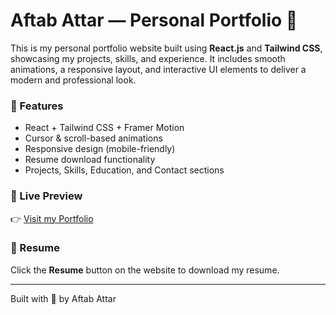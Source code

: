 # Aftab Attar — Personal Portfolio 💼

This is my personal portfolio website built using **React.js** and **Tailwind CSS**, showcasing my projects, skills, and experience. It includes smooth animations, a responsive layout, and interactive UI elements to deliver a modern and professional look.

### 🚀 Features
- React + Tailwind CSS + Framer Motion
- Cursor & scroll-based animations
- Responsive design (mobile-friendly)
- Resume download functionality
- Projects, Skills, Education, and Contact sections

### 📄 Live Preview
👉 [Visit my Portfolio](https://aftab-portfolio-web.netlify.app/)

### 📁 Resume
Click the **Resume** button on the website to download my resume.

---

Built with 💙 by Aftab Attar

